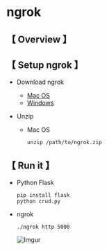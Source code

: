 # ngrok

## 【 Overview 】  
         
## 【 Setup ngrok 】

* Download ngrok
   * [Mac OS](https://bin.equinox.io/c/4VmDzA7iaHb/ngrok-stable-darwin-amd64.zip)
   * [Windows](https://bin.equinox.io/c/4VmDzA7iaHb/ngrok-stable-windows-amd64.zip)

* Unzip
   * Mac OS
   
     ```
     unzip /path/to/ngrok.zip
     ```

## 【 Run it 】

* Python Flask

     ```
     pip install flask
     python crud.py
     ```

* ngrok

     ```
     ./ngrok http 5000
     ```
     
     ![Imgur](http://i.imgur.com/Lvt9LVi.png)
